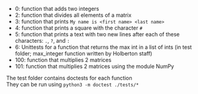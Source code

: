 - 0: function that adds two integers
- 2: function that divides all elements of a matrix
- 3: function that prints `My name is <first name> <last name>`
- 4: function that prints a square with the character `#`
- 5: function that prints a text with two new lines after each of these characters: `.`, `?`, and `:`
- 6: Unittests for a function that returns the max int in a list of ints (in test folder; max_integer function written by Holberton staff)
- 100: function that multiplies 2 matrices
- 101: function that multiplies 2 matrices using the module NumPy

The test folder contains doctests for each function\
They can be run using `python3 -m doctest ./tests/*`
